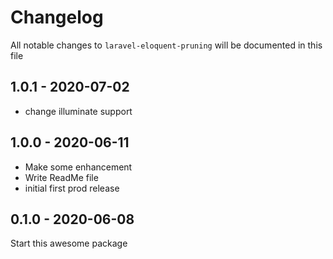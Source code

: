 # Changelog

All notable changes to `laravel-eloquent-pruning` will be documented in this file

## 1.0.1 - 2020-07-02
- change illuminate support

## 1.0.0 - 2020-06-11
- Make some enhancement
- Write ReadMe file
- initial first prod release

## 0.1.0 - 2020-06-08
Start this awesome package








